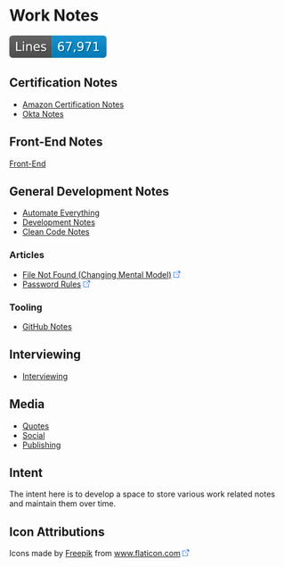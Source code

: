 # Work Notes

![Lines of Code Count](https://github.com/bob-fornal/work-notes/blob/images-branch/count-badge.svg)

## Certification Notes

* [Amazon Certification Notes](Cloud/AWS/README.md)
* [Okta Notes](Security/Okta/README.md)

## Front-End Notes

[Front-End](Front-End/README.md)

## General Development Notes

* [Automate Everything](Development/Automate-Everything/README.md)
* [Development Notes](Development/README.md)
* [Clean Code Notes](Development/Clean-Code/README.md)

### Articles

* [File Not Found (Changing Mental Model)](https://www.theverge.com/22684730/students-file-folder-directory-structure-education-gen-z) ![Link](foreign.png)
* [Password Rules](https://gizmodo.com/the-guy-who-invented-those-annoying-password-rules-now-1797643987) ![Link](foreign.png)

### Tooling

* [GitHub Notes](Tooling/GitHub/README.md)

## Interviewing

* [Interviewing](Interviewing/README.md)

## Media

* [Quotes](Media/Quotes/README.md)
* [Social](Media/Social/README.md)
* [Publishing](Media/Publishing/README.md)

## Intent

The intent here is to develop a space to store various work related notes and maintain them over time.

## Icon Attributions

Icons made by <a href="https://www.freepik.com" title="Freepik">Freepik</a> from <a href="https://www.flaticon.com/" title="Flaticon">www.flaticon.com</a>  ![Link](foreign.png)
